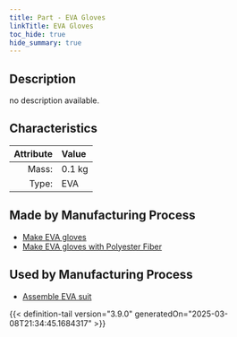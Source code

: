 ```yaml
---
title: Part - EVA Gloves
linkTitle: EVA Gloves
toc_hide: true
hide_summary: true
---
```

<!-- This is generated by the MarsSim HelpGenertor, do not edit. -->

## Description
no description available.

## Characteristics

| Attribute      | Value |
|--------:|:------|
|Mass:|0.1 kg|
|Type:|EVA|

## Made by Manufacturing Process

- [Make EVA gloves](/docs/definitions/process/make-eva-gloves)
- [Make EVA gloves with Polyester Fiber](/docs/definitions/process/make-eva-gloves-with-polyester-fiber)

## Used by Manufacturing Process

- [Assemble EVA suit](/docs/definitions/process/assemble-eva-suit)



{{< definition-tail version="3.9.0" generatedOn="2025-03-08T21:34:45.1684317" >}}



